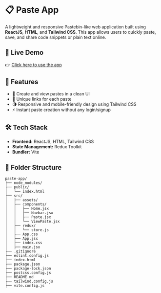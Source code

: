 # 📋 Paste App

A lightweight and responsive Pastebin-like web application built using **ReactJS**, **HTML**, and **Tailwind CSS**. This app allows users to quickly paste, save, and share code snippets or plain text online.

## 🔗 Live Demo

👉 [Click here to use the app](https://paste-app01.vercel.app)


## 🚀 Features

- 🔖 Create and view pastes in a clean UI
- 🔗 Unique links for each paste
- 🌗 Responsive and mobile-friendly design using Tailwind CSS
- ⚡ Instant paste creation without any login/signup

## 🛠️ Tech Stack

- **Frontend:** ReactJS, HTML, Tailwind CSS
- **State Management:** Redux Toolkit
- **Bundler:** Vite

## 📁 Folder Structure

```
paste-app/
├── node_modules/
├── public/
│   └── index.html
├── src/
│   ├── assets/
│   ├── components/
│   │   ├── Home.jsx
│   │   ├── Navbar.jsx
│   │   ├── Paste.jsx
│   │   └── ViewPaste.jsx
│   ├── redux/
│   │   └── store.js
│   ├── App.css
│   ├── App.jsx
│   ├── index.css
│   ├── main.jsx
├── .gitignore
├── eslint.config.js
├── index.html
├── package.json
├── package-lock.json
├── postcss.config.js
├── README.md
├── tailwind.config.js
├── vite.config.js

```